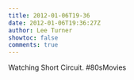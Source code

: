 ```yaml
---
title: 2012-01-06T19-36
date: 2012-01-06T19:36:27Z
author: Lee Turner
showtoc: false
comments: true
---
```


Watching Short Circuit. #80sMovies

